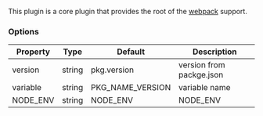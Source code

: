 This plugin is a core plugin that provides the root of the [webpack](https://webpack.js.org) support.

### Options

| Property      | Type       | Default          | Description                      |
| ------------- | -----------| -----------------| ---------------------------------|
| version       | string     | pkg.version      | version from packge.json         |
| variable      | string     | PKG_NAME_VERSION | variable name                    |
| NODE_ENV      | string     | NODE_ENV         | NODE_ENV                         |
